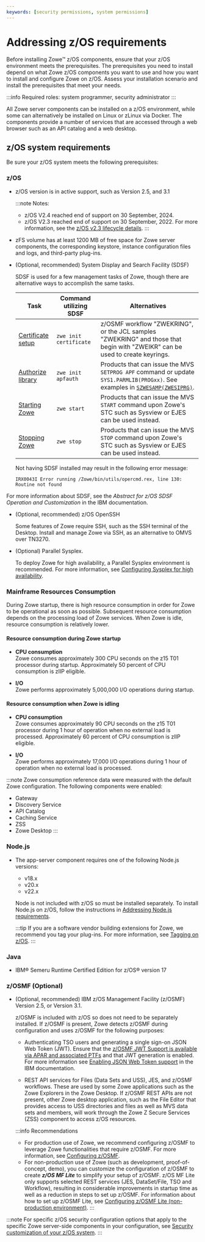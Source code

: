 ```yaml
---
keywords: [security permissions, system permissions]
---
```

# Addressing z/OS requirements

Before installing Zowe&trade; z/OS components, ensure that your z/OS environment meets the prerequisites. The prerequisites you need to install depend on what Zowe z/OS components you want to use and how you want to install and configure Zowe on z/OS. Assess your installation scenario and install the prerequisites that meet your needs. 

:::info Required roles: system programmer, security administrator
:::

All Zowe server components can be installed on a z/OS environment, while some can alternatively be installed on Linux or zLinux via Docker. The components provide a number of services that are accessed through a web browser such as an API catalog and a web desktop.  

## z/OS system requirements

Be sure your z/OS system meets the following prerequisites:

### z/OS

- z/OS version is in active support, such as Version 2.5, and 3.1

  :::note Notes:
  * z/OS V2.4 reached end of support on 30 September, 2024. 
  * z/OS V2.3 reached end of support on 30 September, 2022. For more information, see the [z/OS v2.3 lifecycle details](https://www.ibm.com/support/pages/zos23x-withdrawal-notification).
  :::

- zFS volume has at least 1200 MB of free space for Zowe server components, the corresponding keystore, instance configuration files and logs, and third-party plug-ins.

- (Optional, recommended) System Display and Search Facility (SDSF)

  SDSF is used for a few management tasks of Zowe, though there are alternative ways to accomplish the same tasks.

  | Task | Command utilizing SDSF | Alternatives |
  |-----------|-------------------------------|-------------|
  | [Certificate setup](configure-certificates.md) | `zwe init certificate` | z/OSMF workflow "ZWEKRING", or the JCL samples "ZWEKRING" and those that begin with "ZWEIKR" can be used to create keyrings. |
  | [Authorize library](../appendix/zwe_server_command_reference/zwe/init/zwe-init-apfauth.md) | `zwe init apfauth` | Products that can issue the MVS `SETPROG APF` command or update `SYS1.PARMLIB(PROGxx)`. See examples in [`SZWESAMP(ZWESIPRG)`](https://github.com/zowe/zowe-install-packaging/blob/v3.x/staging/files/SZWESAMP/ZWESIPRG). |
  | [Starting Zowe](start-zowe-zos.md) | `zwe start` | Products that can issue the MVS `START` command upon Zowe's STC such as Sysview or EJES can be used instead. |
  | [Stopping Zowe](start-zowe-zos.md) | `zwe stop` | Products that can issue the MVS `STOP` command upon Zowe's STC such as Sysview or EJES can be used instead. |
  
  Not having SDSF installed may result in the following error message:

  `IRX0043I Error running /Zowe/bin/utils/opercmd.rex, line 130: Routine not found`
 
For more information about SDSF, see the _Abstract for z/OS SDSF Operation and Customization_ in the IBM documentation.

- (Optional, recommended) z/OS OpenSSH
  
  Some features of Zowe require SSH, such as the SSH terminal of the Desktop. Install and manage Zowe via SSH, as an alternative to OMVS over TN3270. 

- (Optional) Parallel Sysplex.
  
  To deploy Zowe for high availability, a Parallel Sysplex environment is recommended. For more information, see [Configuring Sysplex for high availability](configure-sysplex.md).

### Mainframe Resources Consumption 

During Zowe startup, there is high resource consumption in order for Zowe to be operational as soon as possible. Subsequent resource consumption depends on the processing load of Zowe services. When Zowe is idle, resource consumption is relatively lower.

#### Resource consumption during Zowe startup 

* **CPU consumption**  
Zowe consumes approximately 300 CPU seconds on the z15 T01 processor during startup. Approximately 50 percent of CPU consumption is zIIP eligible.

* **I/O**  
Zowe performs approximately 5,000,000 I/O operations during startup.

#### Resource consumption when Zowe is idling  

* **CPU consumption**  
Zowe consumes approximately 90 CPU seconds on the z15 T01 processor during 1 hour of operation when no external load is processed. Approximately 60 percent of CPU consumption is zIIP eligible.

* **I/O**  
Zowe performs approximately 17,000 I/O operations during 1 hour of operation when no external load is processed.

:::note 
Zowe consumption reference data were measured with the default Zowe configuration. The following components were enabled:
* Gateway
* Discovery Service
* API Catalog
* Caching Service
* ZSS
* Zowe Desktop 
:::

### Node.js

- The app-server component requires one of the following Node.js versions:
  * v18.x
  * v20.x
  * v22.x 

  Node is not included with z/OS so must be installed separately. To install Node.js on z/OS, follow the instructions in [Addressing Node.js requirements](install-nodejs-zos.md).
  
  :::tip
  If you are a software vendor building extensions for Zowe, we recommend you tag your plug-ins. For more information, see [Tagging on z/OS](../extend/extend-desktop/mvd-buildingplugins.md#tagging-plugin-files-on-zos).
  :::

### Java 

- IBM® Semeru Runtime Certified Edition for z/OS® version 17

### z/OSMF (Optional) 

- (Optional, recommended) IBM z/OS Management Facility (z/OSMF) Version 2.5, or Version 3.1.

  z/OSMF is included with z/OS so does not need to be separately installed. If z/OSMF is present, Zowe  detects z/OSMF during configuration and uses z/OSMF for the following purposes:

  - Authenticating TSO users and generating a single sign-on JSON Web Token (JWT). Ensure that the [z/OSMF JWT Support is available via APAR and associated PTFs](https://www.ibm.com/support/pages/apar/PH12143) and that JWT generation is enabled. For more information see [Enabling JSON Web Token support](https://www.ibm.com/docs/en/zos/3.1.0?topic=configurations-enabling-json-web-token-support) in the IBM documentation.

  - REST API services for Files (Data Sets and USS), JES, and z/OSMF workflows.  These are used by some Zowe applications such as the Zowe Explorers in the Zowe Desktop. If z/OSMF REST APIs are not present, other Zowe desktop application, such as the File Editor that provides access to USS directories and files as well as MVS data sets and members, will work through the Zowe Z Secure Services (ZSS) component to access z/OS resources.   

  :::info Recommendations
  - For production use of Zowe, we recommend configuring z/OSMF to leverage Zowe functionalities that require z/OSMF. For more information, see [Configuring z/OSMF](systemrequirements-zosmf.md).
  - For non-production use of Zowe (such as development, proof-of-concept, demo), you can customize the configuration of z/OSMF to create **_z/OS MF Lite_** to simplify your setup of z/OSMF. z/OS MF Lite only supports selected REST services (JES, DataSet/File, TSO and Workflow), resulting in considerable improvements in startup time as well as a reduction in steps to set up z/OSMF. For information about how to set up z/OSMF Lite, see [Configuring z/OSMF Lite (non-production environment)](systemrequirements-zosmf-lite.md).
  :::

:::note
For specific z/OS security configuration options that apply to the specific Zowe server-side components in your configuration, see [Security customization of your z/OS system](./configure-zos-system.md).
:::
